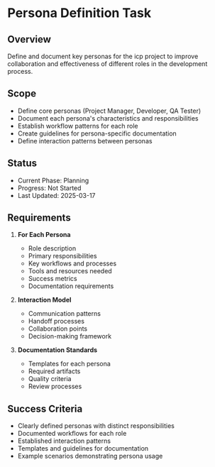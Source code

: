 # Persona Definition Task

## Overview

Define and document key personas for the icp project to improve collaboration and effectiveness of different roles in the development process.

## Scope

- Define core personas (Project Manager, Developer, QA Tester)
- Document each persona's characteristics and responsibilities
- Establish workflow patterns for each role
- Create guidelines for persona-specific documentation
- Define interaction patterns between personas

## Status

- Current Phase: Planning
- Progress: Not Started
- Last Updated: 2025-03-17

## Requirements

1. **For Each Persona**

   - Role description
   - Primary responsibilities
   - Key workflows and processes
   - Tools and resources needed
   - Success metrics
   - Documentation requirements

2. **Interaction Model**

   - Communication patterns
   - Handoff processes
   - Collaboration points
   - Decision-making framework

3. **Documentation Standards**
   - Templates for each persona
   - Required artifacts
   - Quality criteria
   - Review processes

## Success Criteria

- Clearly defined personas with distinct responsibilities
- Documented workflows for each role
- Established interaction patterns
- Templates and guidelines for documentation
- Example scenarios demonstrating persona usage
